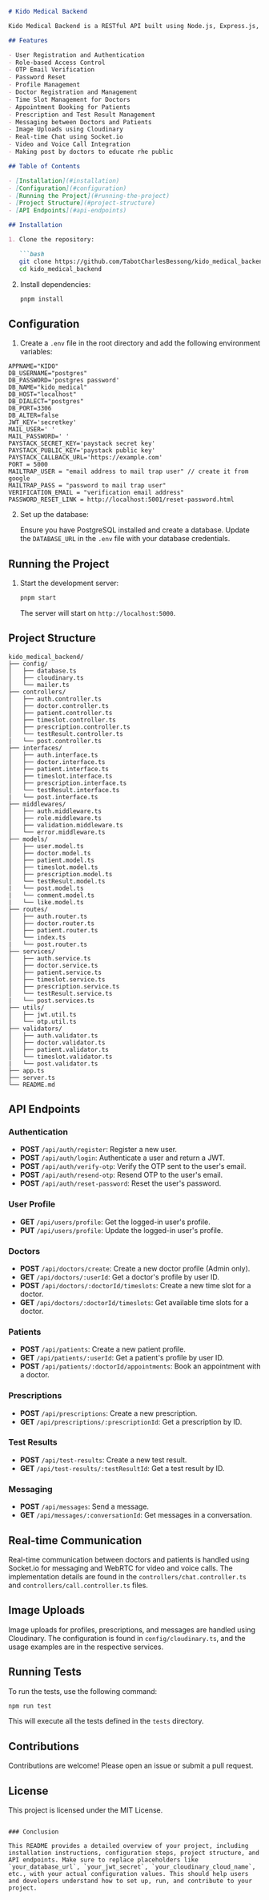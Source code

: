 
```markdown
# Kido Medical Backend

Kido Medical Backend is a RESTful API built using Node.js, Express.js, and Sequelize (PostgreSQL) that facilitates a medical appointment system. It allows users to register, authenticate, and manage their profiles. Doctors can manage their time slots, prescriptions, and test results, while patients can book appointments, view prescriptions, and communicate with doctors through chat.

## Features

- User Registration and Authentication
- Role-based Access Control
- OTP Email Verification
- Password Reset
- Profile Management
- Doctor Registration and Management
- Time Slot Management for Doctors
- Appointment Booking for Patients
- Prescription and Test Result Management
- Messaging between Doctors and Patients
- Image Uploads using Cloudinary
- Real-time Chat using Socket.io
- Video and Voice Call Integration
- Making post by doctors to educate rhe public

## Table of Contents

- [Installation](#installation)
- [Configuration](#configuration)
- [Running the Project](#running-the-project)
- [Project Structure](#project-structure)
- [API Endpoints](#api-endpoints)

## Installation

1. Clone the repository:

   ```bash
   git clone https://github.com/TabotCharlesBessong/kido_medical_backend.git
   cd kido_medical_backend
   ```

2. Install dependencies:

   ```bash
   pnpm install
   ```

## Configuration

1. Create a `.env` file in the root directory and add the following environment variables:

```env
APPNAME="KIDO"
DB_USERNAME="postgres"
DB_PASSWORD='postgres password'
DB_NAME="kido_medical"
DB_HOST="localhost"
DB_DIALECT="postgres"
DB_PORT=3306
DB_ALTER=false
JWT_KEY='secretkey'
MAIL_USER=' '
MAIL_PASSWORD=' '
PAYSTACK_SECRET_KEY='paystack secret key'
PAYSTACK_PUBLIC_KEY='paystack public key'
PAYSTACK_CALLBACK_URL='https://example.com'
PORT = 5000
MAILTRAP_USER = "email address to mail trap user" // create it from google
MAILTRAP_PASS = "password to mail trap user"
VERIFICATION_EMAIL = "verification email address"
PASSWORD_RESET_LINK = http://localhost:5001/reset-password.html
```

2. Set up the database:

   Ensure you have PostgreSQL installed and create a database. Update the `DATABASE_URL` in the `.env` file with your database credentials.

## Running the Project

1. Start the development server:

   ```bash
   pnpm start
   ```

   The server will start on `http://localhost:5000`.

## Project Structure

```
kido_medical_backend/
├── config/
│   ├── database.ts
│   ├── cloudinary.ts
│   └── mailer.ts
├── controllers/
│   ├── auth.controller.ts
│   ├── doctor.controller.ts
│   ├── patient.controller.ts
│   ├── timeslot.controller.ts
│   ├── prescription.controller.ts
│   └── testResult.controller.ts
|   └── post.controller.ts
├── interfaces/
│   ├── auth.interface.ts
│   ├── doctor.interface.ts
│   ├── patient.interface.ts
│   ├── timeslot.interface.ts
│   ├── prescription.interface.ts
│   └── testResult.interface.ts
|   └── post.interface.ts
├── middlewares/
│   ├── auth.middleware.ts
│   ├── role.middleware.ts
│   ├── validation.middleware.ts
│   └── error.middleware.ts
├── models/
│   ├── user.model.ts
│   ├── doctor.model.ts
│   ├── patient.model.ts
│   ├── timeslot.model.ts
│   ├── prescription.model.ts
│   └── testResult.model.ts
|   └── post.model.ts
|   └── comment.model.ts
|   └── like.model.ts
├── routes/
│   ├── auth.router.ts
│   ├── doctor.router.ts
│   ├── patient.router.ts
│   └── index.ts
|   └── post.router.ts
├── services/
│   ├── auth.service.ts
│   ├── doctor.service.ts
│   ├── patient.service.ts
│   ├── timeslot.service.ts
│   ├── prescription.service.ts
│   └── testResult.service.ts
|   └── post.services.ts
├── utils/
│   ├── jwt.util.ts
│   └── otp.util.ts
├── validators/
│   ├── auth.validator.ts
│   ├── doctor.validator.ts
│   ├── patient.validator.ts
│   └── timeslot.validator.ts
|   └── post.validator.ts
├── app.ts
├── server.ts
└── README.md
```

## API Endpoints

### Authentication

- **POST** `/api/auth/register`: Register a new user.
- **POST** `/api/auth/login`: Authenticate a user and return a JWT.
- **POST** `/api/auth/verify-otp`: Verify the OTP sent to the user's email.
- **POST** `/api/auth/resend-otp`: Resend OTP to the user's email.
- **POST** `/api/auth/reset-password`: Reset the user's password.

### User Profile

- **GET** `/api/users/profile`: Get the logged-in user's profile.
- **PUT** `/api/users/profile`: Update the logged-in user's profile.

### Doctors

- **POST** `/api/doctors/create`: Create a new doctor profile (Admin only).
- **GET** `/api/doctors/:userId`: Get a doctor's profile by user ID.
- **POST** `/api/doctors/:doctorId/timeslots`: Create a new time slot for a doctor.
- **GET** `/api/doctors/:doctorId/timeslots`: Get available time slots for a doctor.

### Patients

- **POST** `/api/patients`: Create a new patient profile.
- **GET** `/api/patients/:userId`: Get a patient's profile by user ID.
- **POST** `/api/patients/:doctorId/appointments`: Book an appointment with a doctor.

### Prescriptions

- **POST** `/api/prescriptions`: Create a new prescription.
- **GET** `/api/prescriptions/:prescriptionId`: Get a prescription by ID.

### Test Results

- **POST** `/api/test-results`: Create a new test result.
- **GET** `/api/test-results/:testResultId`: Get a test result by ID.

### Messaging

- **POST** `/api/messages`: Send a message.
- **GET** `/api/messages/:conversationId`: Get messages in a conversation.

## Real-time Communication

Real-time communication between doctors and patients is handled using Socket.io for messaging and WebRTC for video and voice calls. The implementation details are found in the `controllers/chat.controller.ts` and `controllers/call.controller.ts` files.

## Image Uploads

Image uploads for profiles, prescriptions, and messages are handled using Cloudinary. The configuration is found in `config/cloudinary.ts`, and the usage examples are in the respective services.

## Running Tests

To run the tests, use the following command:

```bash
npm run test
```

This will execute all the tests defined in the `tests` directory.

## Contributions

Contributions are welcome! Please open an issue or submit a pull request.

## License

This project is licensed under the MIT License.
```

### Conclusion

This README provides a detailed overview of your project, including installation instructions, configuration steps, project structure, and API endpoints. Make sure to replace placeholders like `your_database_url`, `your_jwt_secret`, `your_cloudinary_cloud_name`, etc., with your actual configuration values. This should help users and developers understand how to set up, run, and contribute to your project.
